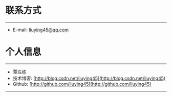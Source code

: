 # 联系方式

---

  * E-mail: liuying45@qq.com

# 个人信息

---

  * 覃左栋
  * 技术博客: [http://blog.csdn.net/liuying45](http://blog.csdn.net/liuying45)
  * Github:  [http://github.com/liuying45](http://github.com/liuying45)

<script type="text/javascript"src="../../../js/analytics.js"></script>
<div style="display: none;"><script language='javascript' type='text/javascript' src='http://js.users.51.la/19023250.js'></script></div>

---
